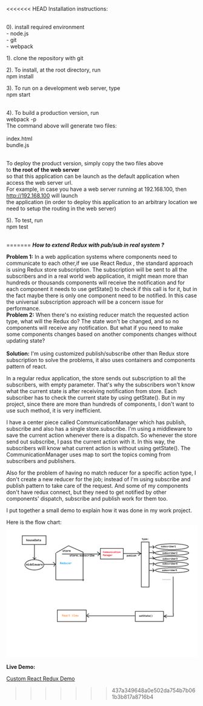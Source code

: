 <<<<<<< HEAD
Installation instructions:<br/><br/>

0). install required environment<br/>
    - node.js<br/>
    - git<br/>
    - webpack<br/>
    
1). clone the repository with git<br/>

2). To install, at the root directory, run<br/>
  npm install<br/>
  
3). To run on a development web server, type<br/>
  npm start<br/><br/>
  

4). To build a production version, run<br/>
  webpack -p<br/>
  The command above will generate two files:<br/><br/>
  index.html<br/>
  bundle.js<br/><br/>
  
  To deploy the product version, simply copy the two files above<br/> to <b>the root of the web server</b><br/>
  so that this application can be launch as the default application when access the web server url.<br/>
  For example, in case you have a web server running at 192.168.100, then http://192.168.100 will launch<br/>
  the application (in order to deploy this application to an arbitrary location we need to setup the routing in the web server) <br/>

5). To test, run<br/>
  npm test<br/><br/>
  

=======
***How to extend Redux with pub/sub in real system ?***

<p>
<b>Problem 1:</b>	
In a web application systems where components need to communicate to each other,if we use React Redux , the standard approach is using Redux store subscription. The subscription will be sent to all the subscribers and in a real world web application, it might mean more than hundreds or thousands components will receive the notification and for each component it needs to use getState() to check if this call is for it, but in the fact maybe there is only one component need to be notified. In this case the universal subscription approach will be a concern issue for performance. 

<br/>
<b>Problem 2:</b>
When there's no existing reducer match the requested action type, what will the Redux do? The state won't be changed, and so no components will receive any notification. But what if you need to make some components changes based on another components changes without updating state?
<br/>
<br/>
<b>Solution:</b>
I'm using customized publish/subscribe other than Redux store subscription to solve the problems, it also uses containers and components pattern of react.

In a regular redux application, the store sends out subscription to all the subscribers, with empty parameter. That's why the subscribers won't know what the current state is after receiving notification from store. Each subscriber has to check the current state by using getState(). But in my project, since there are more than hundreds of components, I don't want to use such method, it is very inefficient. 

I have a center piece called CommunicationManager which has publish, subscribe and also has a single store.subscribe.
I'm using a middleware to save the current action whenever there is a dispatch. So whenever the store send out subscribe, I pass the current action with it. In this way, the subscribers will know what current action is without using getState().
The CommunicationManager uses map to sort the topics coming from subscribers and publishers.

Also for the problem of having no match reducer for a specific action type, I don't create a new reducer for the job; instead of I'm using subscribe and publish pattern to take care of the request. And some of my components don't have redux connect, but they need to get notified by other components' dispatch, subscribe and publish work for them too.

I put together a small demo to explain how it was done in my work project. 

Here is the flow chart:
![Custom React Redux workflow](./Custom_React_Redux.png?raw=true "Custom React Redux workflow Picture")
		
**Live Demo:**

<a href="https://leileili.github.io/Custom_React_Redux/">Custom React Redux Demo</a>
>>>>>>> 437a349648a0e502da754b7b061b3b817a8716b4
